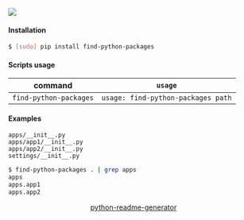 <!--
https://pypi.org/project/readme-generator/
https://pypi.org/project/python-readme-generator/
-->

[![](https://img.shields.io/badge/OS-Unix-blue.svg?longCache=True)]()

#### Installation
```bash
$ [sudo] pip install find-python-packages
```

#### Scripts usage
command|`usage`
-|-
`find-python-packages` |`usage: find-python-packages path`

#### Examples
```
apps/__init__.py
apps/app1/__init__.py
apps/app2/__init__.py
settings/__init__.py
```

```bash
$ find-python-packages . | grep apps
apps
apps.app1
apps.app2
```

<p align="center">
    <a href="https://pypi.org/project/python-readme-generator/">python-readme-generator</a>
</p>